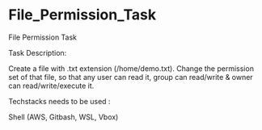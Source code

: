 # File_Permission_Task
File Permission Task


Task Description:

Create a file with .txt extension (/home/demo.txt). Change the permission set of that file, so that any user can read it, group can read/write & owner can read/write/execute it.

Techstacks needs to be used : 

Shell (AWS, Gitbash, WSL, Vbox)
